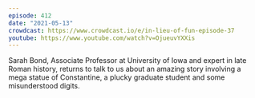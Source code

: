 ```yaml
---
episode: 412
date: "2021-05-13"
crowdcast: https://www.crowdcast.io/e/in-lieu-of-fun-episode-37
youtube: https://www.youtube.com/watch?v=OjueuvYXXis
---
```

Sarah Bond, Associate Professor at University of Iowa and expert in late Roman history, returns to talk to us about an amazing story involving a mega statue of Constantine, a plucky graduate student and some misunderstood digits.
